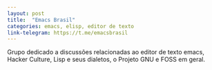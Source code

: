 ```yaml
---
layout: post
title:  "Emacs Brasil"
categories: emacs, elisp, editor de texto
link-telegram: https://t.me/emacsbrasil
---
```

Grupo dedicado a discussões relacionadas ao editor de texto emacs, Hacker Culture, Lisp e seus dialetos, o Projeto GNU e FOSS em geral.
